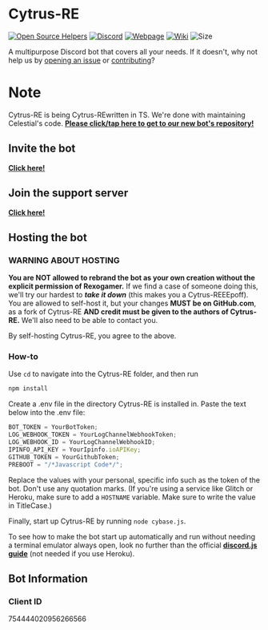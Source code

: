# Cytrus-RE

[![Open Source Helpers](https://www.codetriage.com/rexogamer/cytrus-re/badges/users.svg)](https://www.codetriage.com/rexogamer/cytrus-re) [![Discord ](https://img.shields.io/discord/739524957255630858?color=Bonk&label=discord&logo=asd&logoColor=ad)](https://discord.gg/BTKT53N) [![Webpage](https://img.shields.io/website?down_color=lightgrey&down_message=is%20down.&up_message=is%20up%21&url=https%3A%2F%2Fcytrus-re.github.io%2F)](https://cytrus-re.github.io) [![Wiki](https://img.shields.io/badge/Wiki-information%20about%20cytrus--re-informational)](https://github.com/Cytrus-RE/cytrus-re/wiki) ![Size](https://img.shields.io/github/repo-size/Cytrus-RE/cytrus-re?label=Cytrus-RE%20Size)

A multipurpose Discord bot that covers all your needs. If it doesn't, why not help us by [opening an issue](https://github.com/cytrus-re/cytrus-re/issues/new) or [contributing](https://github.com/cytrus-re/cytrus-re/wiki/contributing)?

# Note

Cytrus-RE is being Cytrus-REwritten in TS. We're done with maintaining Celestial's code. [**Please click/tap here to get to our new bot's repository!**](https://github.com/Cytrus-RE/debia)

## Invite the bot

[**Click here!**](https://discord.com/api/oauth2/authorize?client_id=754444020956266566&permissions=2113404151&scope=bot)

## Join the support server

[**Click here!**](https://discord.gg/BTKT53N)

## Hosting the bot

### WARNING ABOUT HOSTING

**You are NOT allowed to rebrand the bot as your own creation without the explicit permission of Rexogamer.** If we find a case of someone doing this, we'll try our hardest to **_take it down_** (this makes you a Cytrus-REEEpoff).
You are allowed to self-host it, but your changes **MUST be on GitHub.com**, as a fork of Cytrus-RE **AND credit must be given to the authors of Cytrus-RE.** We'll also need to be able to contact you.

By self-hosting Cytrus-RE, you agree to the above.

### How-to

Use `cd` to navigate into the Cytrus-RE folder, and then run

```bash
npm install
```

Create a .env file in the directory Cytrus-RE is installed in. Paste the text below into the .env file:

```js
BOT_TOKEN = YourBotToken;
LOG_WEBHOOK_TOKEN = YourLogChannelWebhookToken;
LOG_WEBHOOK_ID = YourLogChannelWebhookID;
IPINFO_API_KEY = YourIpinfo.ioAPIKey;
GITHUB_TOKEN = YourGithubToken;
PREBOOT = "/*Javascript Code*/";
```

Replace the values with your personal, specific info such as the token of the bot. Don't use any quotation marks. (If you're using a service like Glitch or Heroku, make sure to add a `HOSTNAME` variable. Make sure to write the value in TitleCase.)

Finally, start up Cytrus-RE by running `node cybase.js`.

To see how to make the bot start up automatically and run without needing a terminal emulator always open, look no further than the official [**discord.js guide**](https://discordjs.guide/improving-dev-environment/pm2.html) (not needed if you use Heroku).

## Bot Information

### Client ID

754444020956266566
